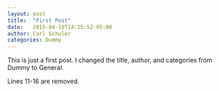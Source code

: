 ```yaml
---
layout: post
title:  "First Post"
date:   2015-04-18T14:25:52-05:00
author: Carl Schuler
categories: Dummy
---
```


This is just a first post. I changed the title, author, and categories from Dummy to General.

Lines 11-16 are removed. 
